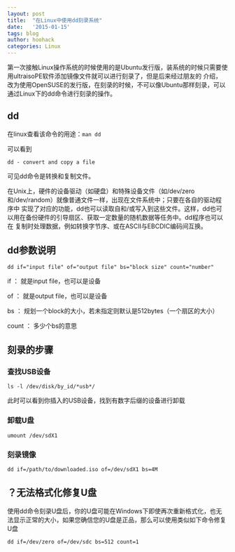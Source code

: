 ```yaml
---
layout: post
title:  "在Linux中使用dd刻录系统"
date:   '2015-01-15'
tags: blog
author: hoohack
categories: Linux
---
```


第一次接触Linux操作系统的时候使用的是Ubuntu发行版，装系统的时候只需要使用ultraisoPE软件添加镜像文件就可以进行刻录了，但是后来经过朋友的
介绍，改为使用OpenSUSE的发行版，在刻录的时候，不可以像Ubuntu那样刻录，可以通过Linux下的dd命令进行刻录的操作。

## dd
在linux查看该命令的用途：`man dd`
    
可以看到



    dd - convert and copy a file
    
可见dd命令是转换和复制文件。

在Unix上，硬件的设备驱动（如硬盘）和特殊设备文件（如/dev/zero和/dev/random）就像普通文件一样，出现在文件系统中；只要在各自的驱动程序中
实现了对应的功能，dd也可以读取自和/或写入到这些文件。这样，dd也可以用在备份硬件的引导扇区、获取一定数量的随机数据等任务中。dd程序也可以在
复制时处理数据，例如转换字节序、或在ASCII与EBCDIC编码间互换。

## dd参数说明

    dd if="input file" of="output file" bs="block size" count="number" 

if ： 就是input file，也可以是设备

of ： 就是output file，也可以是设备

bs ： 规划一个block的大小，若未指定则默认是512bytes（一个扇区的大小）

count ： 多少个bs的意思

## 刻录的步骤

### 查找USB设备
    
    ls -l /dev/disk/by_id/*usb*/
    
此时可以看到你插入的USB设备，找到有数字后缀的设备进行卸载

### 卸载U盘
    
    umount /dev/sdX1
    
### 刻录镜像

    dd if=/path/to/downloaded.iso of=/dev/sdX1 bs=4M
    
## ？无法格式化修复U盘
使用dd命令刻录U盘后，你的U盘可能在Windows下即使再次重新格式化，也无法显示正常的大小，如果您确信您的U盘是正品，那么可以使用类似如下命令修复U盘

    dd if=/dev/zero of=/dev/sdc bs=512 count=1
    

